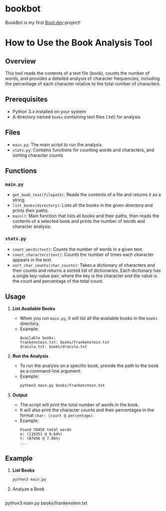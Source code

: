 # bookbot

BookBot is my first [Boot.dev](https://www.boot.dev) project!

# How to Use the Book Analysis Tool

## Overview
This tool reads the contents of a text file (book), counts the number of words, and provides a detailed analysis of character frequencies, including the percentage of each character relative to the total number of characters.

## Prerequisites
- Python 3.x installed on your system
- A directory named `books` containing text files (.txt) for analysis

## Files
- `main.py`: The main script to run the analysis
- `stats.py`: Contains functions for counting words and characters, and sorting character counts

## Functions

### `main.py`
- `get_book_text(filepath)`: Reads the contents of a file and returns it as a string.
- `list_books(directory)`: Lists all the books in the given directory and prints their paths.
- `main()`: Main function that lists all books and their paths, then reads the contents of a selected book and prints the number of words and character analysis.

### `stats.py`
- `count_words(text)`: Counts the number of words in a given text.
- `count_characters(text)`: Counts the number of times each character appears in the text.
- `sort_char_counts(char_counts)`: Takes a dictionary of characters and their counts and returns a sorted list of dictionaries. Each dictionary has a single key-value pair, where the key is the character and the value is the count and percentage of the total count.

## Usage

1. **List Available Books**
   - When you run `main.py`, it will list all the available books in the `books` directory.
   - Example:
     ```
     Available books:
     frankenstein.txt: books/frankenstein.txt
     dracula.txt: books/dracula.txt
     ```

2. **Run the Analysis**
   - To run the analysis on a specific book, provide the path to the book as a command-line argument.
   - Example:
     ```sh
     python3 main.py books/frankenstein.txt
     ```

3. **Output**
   - The script will print the total number of words in the book.
   - It will also print the character counts and their percentages in the format `char: (count @ percentage)`.
   - Example:
     ```
     Found 78456 total words
     e: (119351 @ 9.64%)
     t: (87456 @ 7.06%)
     ...
     ```

## Example

1. **List Books**
   ```sh
   python3 main.py
2. Analyze a Book
    ```sh
  python3 main.py books/frankenstein.txt
